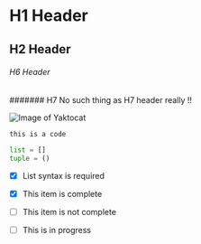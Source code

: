 # H1 Header

## H2 Header




###### H6 Header

####### H7 No such thing as H7 header really !!

![Image of Yaktocat](https://octodex.github.com/images/yaktocat.png)

```
this is a code
```

```python
list = []
tuple = ()
```

- [x] List syntax is required
- [x] This item is complete
- [ ] This item is not complete
- [ ] This is in progress

